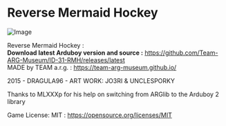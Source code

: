 # Reverse Mermaid Hockey  
![Image](https://raw.githubusercontent.com/Team-ARG-Museum/ID-31-RMH/master/art/banner-ID-31.png)

Reverse Mermaid Hockey :  
**Download latest Arduboy version and source :** https://github.com/Team-ARG-Museum/ID-31-RMH/releases/latest  
MADE by TEAM a.r.g. : https://team-arg-museum.github.io/

2015 - DRAGULA96 - ART WORK: JO3RI & UNCLESPORKY

Thanks to MLXXXp for his help on switching from ARGlib to the Arduboy 2 library

Game License: MIT : https://opensource.org/licenses/MIT
